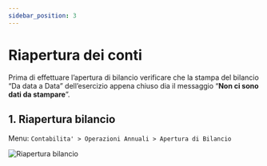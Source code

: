 ```yaml
---
sidebar_position: 3
---
```


# Riapertura dei conti

Prima di effettuare l’apertura di bilancio verificare che la stampa del bilancio “Da data a Data” dell’esercizio appena chiuso dia il messaggio “**Non ci sono dati da stampare**”.

## 1. Riapertura bilancio

Menu: `Contabilita' > Operazioni Annuali > Apertura di Bilancio`

<div class="text--center">
  <img src="/img/182-riapertura-bilancio.png" alt="Riapertura bilancio"/>
</div>
